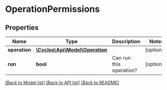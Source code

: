 # OperationPermissions

## Properties
Name | Type | Description | Notes
------------ | ------------- | ------------- | -------------
**operation** | [**\Cyclos\Api\Model\Operation**](Operation.md) |  | [optional] 
**run** | **bool** | Can run this operation? | [optional] 

[[Back to Model list]](../../README.md#documentation-for-models) [[Back to API list]](../../README.md#documentation-for-api-endpoints) [[Back to README]](../../README.md)

